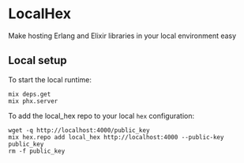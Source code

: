 # LocalHex

Make hosting Erlang and Elixir libraries in your local environment easy

## Local setup


To start the local runtime:

```
mix deps.get
mix phx.server
```

To add the local_hex repo to your local `hex` configuration:

```
wget -q http://localhost:4000/public_key
mix hex.repo add local_hex http://localhost:4000 --public-key public_key
rm -f public_key
```
